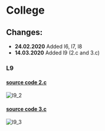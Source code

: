 # College

## Changes:
  * **24.02.2020** Added l6, l7, l8
  * **14.03.2020** Added l9 (2.c and 3.c)

### L9 
  #### [source code 2.c](https://github.com/katohawkei/College/blob/master/src/term2/l9/2.c)
  ![l9_2](docs/img/l9_2.gif)

  #### [source code 3.c](https://github.com/katohawkei/College/blob/master/src/term2/l9/3.c)
  ![l9_3](docs/img/l9_3.gif)
